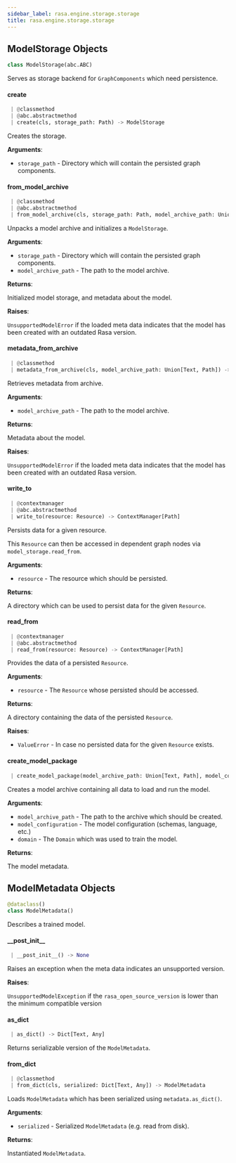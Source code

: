 ```yaml
---
sidebar_label: rasa.engine.storage.storage
title: rasa.engine.storage.storage
---
```

## ModelStorage Objects

```python
class ModelStorage(abc.ABC)
```

Serves as storage backend for `GraphComponents` which need persistence.

#### create

```python
 | @classmethod
 | @abc.abstractmethod
 | create(cls, storage_path: Path) -> ModelStorage
```

Creates the storage.

**Arguments**:

- `storage_path` - Directory which will contain the persisted graph components.

#### from\_model\_archive

```python
 | @classmethod
 | @abc.abstractmethod
 | from_model_archive(cls, storage_path: Path, model_archive_path: Union[Text, Path]) -> Tuple[ModelStorage, ModelMetadata]
```

Unpacks a model archive and initializes a `ModelStorage`.

**Arguments**:

- `storage_path` - Directory which will contain the persisted graph components.
- `model_archive_path` - The path to the model archive.
  

**Returns**:

  Initialized model storage, and metadata about the model.
  

**Raises**:

  `UnsupportedModelError` if the loaded meta data indicates that the model
  has been created with an outdated Rasa version.

#### metadata\_from\_archive

```python
 | @classmethod
 | metadata_from_archive(cls, model_archive_path: Union[Text, Path]) -> ModelMetadata
```

Retrieves metadata from archive.

**Arguments**:

- `model_archive_path` - The path to the model archive.
  

**Returns**:

  Metadata about the model.
  

**Raises**:

  `UnsupportedModelError` if the loaded meta data indicates that the model
  has been created with an outdated Rasa version.

#### write\_to

```python
 | @contextmanager
 | @abc.abstractmethod
 | write_to(resource: Resource) -> ContextManager[Path]
```

Persists data for a given resource.

This `Resource` can then be accessed in dependent graph nodes via
`model_storage.read_from`.

**Arguments**:

- `resource` - The resource which should be persisted.
  

**Returns**:

  A directory which can be used to persist data for the given `Resource`.

#### read\_from

```python
 | @contextmanager
 | @abc.abstractmethod
 | read_from(resource: Resource) -> ContextManager[Path]
```

Provides the data of a persisted `Resource`.

**Arguments**:

- `resource` - The `Resource` whose persisted should be accessed.
  

**Returns**:

  A directory containing the data of the persisted `Resource`.
  

**Raises**:

- `ValueError` - In case no persisted data for the given `Resource` exists.

#### create\_model\_package

```python
 | create_model_package(model_archive_path: Union[Text, Path], model_configuration: GraphModelConfiguration, domain: Domain) -> ModelMetadata
```

Creates a model archive containing all data to load and run the model.

**Arguments**:

- `model_archive_path` - The path to the archive which should be created.
- `model_configuration` - The model configuration (schemas, language, etc.)
- `domain` - The `Domain` which was used to train the model.
  

**Returns**:

  The model metadata.

## ModelMetadata Objects

```python
@dataclass()
class ModelMetadata()
```

Describes a trained model.

#### \_\_post\_init\_\_

```python
 | __post_init__() -> None
```

Raises an exception when the meta data indicates an unsupported version.

**Raises**:

  `UnsupportedModelException` if the `rasa_open_source_version` is lower
  than the minimum compatible version

#### as\_dict

```python
 | as_dict() -> Dict[Text, Any]
```

Returns serializable version of the `ModelMetadata`.

#### from\_dict

```python
 | @classmethod
 | from_dict(cls, serialized: Dict[Text, Any]) -> ModelMetadata
```

Loads `ModelMetadata` which has been serialized using `metadata.as_dict()`.

**Arguments**:

- `serialized` - Serialized `ModelMetadata` (e.g. read from disk).
  

**Returns**:

  Instantiated `ModelMetadata`.

